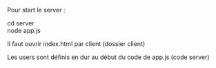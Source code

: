 Pour start le server :

cd server  
node app.js 


Il faut ouvrir index.html par client (dossier client)

Les users sont définis en dur au début du code de app.js (code server)